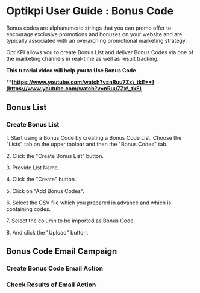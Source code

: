# Optikpi User Guide : Bonus Code

Bonus codes are alphanumeric strings that you can promo offer to encourage exclusive promotions and bonuses on your website and are typically associated with an overarching promotional marketing strategy.

OptiKPI allows you to create Bonus List and deliver Bonus Codes via one of the marketing channels in real-time as well as result tracking.

**This tutorial video will help you to Use Bonus Code**

****[**https://www.youtube.com/watch?v=nRuu7Zx\_tkE**](https://www.youtube.com/watch?v=nRuu7Zx\_tkE)****

&#x20;

## Bonus List&#x20;

### Create Bonus List&#x20;

I. Start using a Bonus Code by creating a Bonus Code List. Choose the "Lists" tab on the upper toolbar and then the "Bonus Codes" tab.



2\. Click the "Create Bonus List" button.



3\. Provide List Name.



4\. Click the "Create" button.



5\. Click on "Add Bonus Codes".



6\. Select the CSV file which you prepared in advance and which is containing codes.



7\. Select the column to be imported as Bonus Code.



8\. And click the "Upload" button.

## Bonus Code Email Campaign

### Create Bonus Code Email Action

### Check Results of Email Action



